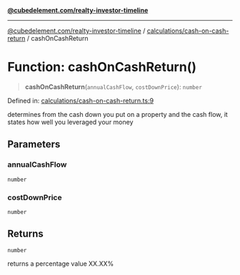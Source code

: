 [**@cubedelement.com/realty-investor-timeline**](../../../index.md)

---

[@cubedelement.com/realty-investor-timeline](../../../modules.md) / [calculations/cash-on-cash-return](../index.md) / cashOnCashReturn

# Function: cashOnCashReturn()

> **cashOnCashReturn**(`annualCashFlow`, `costDownPrice`): `number`

Defined in: [calculations/cash-on-cash-return.ts:9](https://github.com/kvernon/realty-investor-timeline/blob/d14161e46dc540b751017ae4b2cfca53cbab658c/src/calculations/cash-on-cash-return.ts#L9)

determines from the cash down you put on a property and the cash flow, it states how well you leveraged your money

## Parameters

### annualCashFlow

`number`

### costDownPrice

`number`

## Returns

`number`

returns a percentage value XX.XX%
